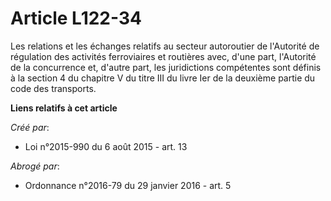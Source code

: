 # Article L122-34

Les relations et les échanges relatifs au secteur autoroutier de l'Autorité de régulation des activités ferroviaires et
routières avec, d'une part, l'Autorité de la concurrence et, d'autre part, les juridictions compétentes sont définis à la
section 4 du chapitre V du titre III du livre Ier de la deuxième partie du code des transports.

**Liens relatifs à cet article**

_Créé par_:

  - Loi n°2015-990 du 6 août 2015 - art. 13

_Abrogé par_:

  - Ordonnance n°2016-79 du 29 janvier 2016 - art. 5
